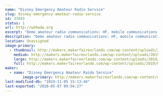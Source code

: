 ```yaml
---
name: "Disney Emergency Amateur Radio Service"
slug: disney-emergency-amateur-radio-service
id: 37693
status: 1
url: http://wd4wdw.org
excerpt: "Demo amateur radio communications: HF, mobile communications with our van, and satellite communications."
description: "Demo amateur radio communications: HF, mobile communications with our van, and satellite communications."
location: Unassigned
image-primary:
  - thumbnail: http://makers.makerfaireorlando.com/wp-content/uploads/2019/09/dearsphoto2-150x150.jpg
    medium: http://makers.makerfaireorlando.com/wp-content/uploads/2019/09/dearsphoto2-300x200.jpg
    large: http://makers.makerfaireorlando.com/wp-content/uploads/2019/09/dearsphoto2-1024x683.jpg
    full: http://makers.makerfaireorlando.com/wp-content/uploads/2019/09/dearsphoto2.jpg
maker:
  - name: "Disney Emergency Amateur Raido Service"
        image-primary: http://makers.makerfaireorlando.com/wp-content/uploads/2019/09/dearsphoto1.jpg
last-modified-db: "2019-11-05 15:13:46"
last-exported: "2020-05-07 09:56:27"
---
```

